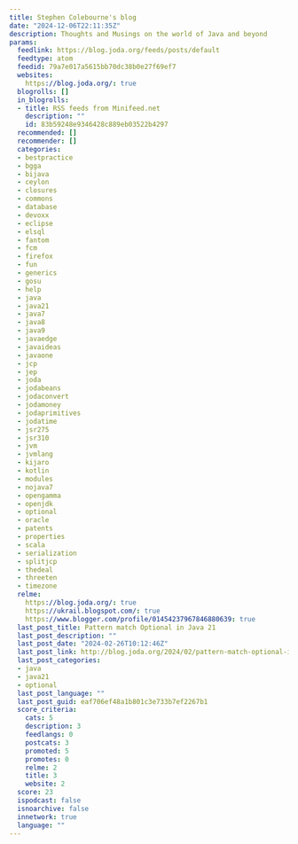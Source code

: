 ```yaml
---
title: Stephen Colebourne's blog
date: "2024-12-06T22:11:35Z"
description: Thoughts and Musings on the world of Java and beyond
params:
  feedlink: https://blog.joda.org/feeds/posts/default
  feedtype: atom
  feedid: 79a7e017a5615bb70dc38b0e27f69ef7
  websites:
    https://blog.joda.org/: true
  blogrolls: []
  in_blogrolls:
  - title: RSS feeds from Minifeed.net
    description: ""
    id: 83b59248e9346428c889eb03522b4297
  recommended: []
  recommender: []
  categories:
  - bestpractice
  - bgga
  - bijava
  - ceylon
  - closures
  - commons
  - database
  - devoxx
  - eclipse
  - elsql
  - fantom
  - fcm
  - firefox
  - fun
  - generics
  - gosu
  - help
  - java
  - java21
  - java7
  - java8
  - java9
  - javaedge
  - javaideas
  - javaone
  - jcp
  - jep
  - joda
  - jodabeans
  - jodaconvert
  - jodamoney
  - jodaprimitives
  - jodatime
  - jsr275
  - jsr310
  - jvm
  - jvmlang
  - kijaro
  - kotlin
  - modules
  - nojava7
  - opengamma
  - openjdk
  - optional
  - oracle
  - patents
  - properties
  - scala
  - serialization
  - splitjcp
  - thedeal
  - threeten
  - timezone
  relme:
    https://blog.joda.org/: true
    https://ukrail.blogspot.com/: true
    https://www.blogger.com/profile/01454237967846880639: true
  last_post_title: Pattern match Optional in Java 21
  last_post_description: ""
  last_post_date: "2024-02-26T10:12:46Z"
  last_post_link: http://blog.joda.org/2024/02/pattern-match-optional-in-java-21.html
  last_post_categories:
  - java
  - java21
  - optional
  last_post_language: ""
  last_post_guid: eaf706ef48a1b801c3e733b7ef2267b1
  score_criteria:
    cats: 5
    description: 3
    feedlangs: 0
    postcats: 3
    promoted: 5
    promotes: 0
    relme: 2
    title: 3
    website: 2
  score: 23
  ispodcast: false
  isnoarchive: false
  innetwork: true
  language: ""
---
```

